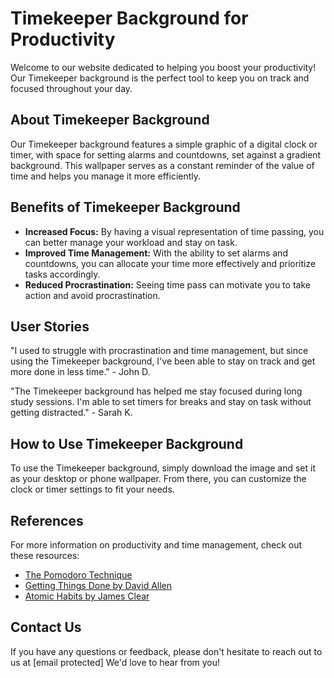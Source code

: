 <!--font:Montserrat-->

# Timekeeper Background for Productivity

Welcome to our website dedicated to helping you boost your productivity! Our Timekeeper background is the perfect tool to keep you on track and focused throughout your day.

## About Timekeeper Background

Our Timekeeper background features a simple graphic of a digital clock or timer, with space for setting alarms and countdowns, set against a gradient background. This wallpaper serves as a constant reminder of the value of time and helps you manage it more efficiently.

## Benefits of Timekeeper Background

- **Increased Focus:** By having a visual representation of time passing, you can better manage your workload and stay on task.
- **Improved Time Management:** With the ability to set alarms and countdowns, you can allocate your time more effectively and prioritize tasks accordingly.
- **Reduced Procrastination:** Seeing time pass can motivate you to take action and avoid procrastination.

## User Stories

"I used to struggle with procrastination and time management, but since using the Timekeeper background, I've been able to stay on track and get more done in less time." - John D.

"The Timekeeper background has helped me stay focused during long study sessions. I'm able to set timers for breaks and stay on task without getting distracted." - Sarah K.

## How to Use Timekeeper Background

To use the Timekeeper background, simply download the image and set it as your desktop or phone wallpaper. From there, you can customize the clock or timer settings to fit your needs.

## References

For more information on productivity and time management, check out these resources:

- [The Pomodoro Technique](#)
- [Getting Things Done by David Allen](#)
- [Atomic Habits by James Clear](#)

## Contact Us

If you have any questions or feedback, please don't hesitate to reach out to us at [email protected] We'd love to hear from you!

<!--

Write me content for website with wallpaper which alt text is:

"A wallpaper featuring a simple graphic of a digital clock or timer, with space for setting alarms and countdowns, set against a gradient background."

The name/title of the page should not be 1:1 copy of the alt text but rather a real content of the website which is using this wallpaper.

- Use markdown format 
- Start with heading
- Heading should be short and concise
- The content should look like a real website 
- The website should not be about the wallpaper, wallpaper is just a related background
- Heading should be contain work "wallpaper" or "background"
- Include real sections like references, contact, user stories, etc. use things relevant to the page purpose.
- Feel free to use structure like headings, bullets, numbering, blockquotes, paragraphs, horizontal lines, etc.
- You can use formatting like bold or _italic_
- You can include UTF-8 emojis
- Links should be only #hash anchors (and you can refer to the document itself)
- Do not include images


---


# Timekeeper Background for Productivity

Welcome to our website dedicated to helping you boost your productivity! Our Timekeeper background is the perfect tool to keep you on track and focused throughout your day.

## About Timekeeper Background

Our Timekeeper background features a simple graphic of a digital clock or timer, with space for setting alarms and countdowns, set against a gradient background. This wallpaper serves as a constant reminder of the value of time and helps you manage it more efficiently.

## Benefits of Timekeeper Background

- **Increased Focus:** By having a visual representation of time passing, you can better manage your workload and stay on task.
- **Improved Time Management:** With the ability to set alarms and countdowns, you can allocate your time more effectively and prioritize tasks accordingly.
- **Reduced Procrastination:** Seeing time pass can motivate you to take action and avoid procrastination.

## User Stories

"I used to struggle with procrastination and time management, but since using the Timekeeper background, I've been able to stay on track and get more done in less time." - John D.

"The Timekeeper background has helped me stay focused during long study sessions. I'm able to set timers for breaks and stay on task without getting distracted." - Sarah K.

## How to Use Timekeeper Background

To use the Timekeeper background, simply download the image and set it as your desktop or phone wallpaper. From there, you can customize the clock or timer settings to fit your needs.

## References

For more information on productivity and time management, check out these resources:

- [The Pomodoro Technique](#)
- [Getting Things Done by David Allen](#)
- [Atomic Habits by James Clear](#)

## Contact Us

If you have any questions or feedback, please don't hesitate to reach out to us at [email protected] We'd love to hear from you!

-->
